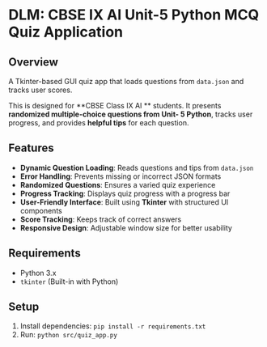 # DLM: CBSE IX AI Unit-5 Python MCQ Quiz Application

## Overview
A Tkinter-based GUI quiz app that loads questions from `data.json` and tracks user scores.

This is  designed for **CBSE Class IX AI ** students. It presents **randomized multiple-choice questions from Unit- 5 Python**, tracks user progress, and provides **helpful tips** for each question.

## Features
- **Dynamic Question Loading**: Reads questions and tips from `data.json`
- **Error Handling**: Prevents missing or incorrect JSON formats
- **Randomized Questions**: Ensures a varied quiz experience
- **Progress Tracking**: Displays quiz progress with a progress bar
- **User-Friendly Interface**: Built using **Tkinter** with structured UI components
- **Score Tracking**: Keeps track of correct answers
- **Responsive Design**: Adjustable window size for better usability

## Requirements
- Python 3.x
- `tkinter` (Built-in with Python)

## Setup
1. Install dependencies: `pip install -r requirements.txt`
2. Run: `python src/quiz_app.py`


